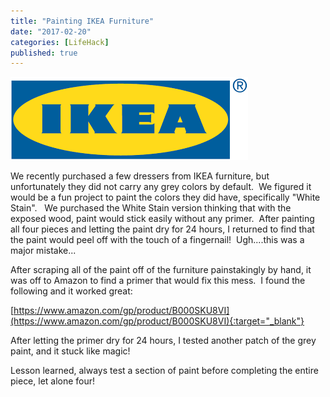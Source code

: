 ```yaml
---
title: "Painting IKEA Furniture"
date: "2017-02-20"
categories: [LifeHack]
published: true
---
```

![](images/ikea.png)

We recently purchased a few dressers from IKEA furniture, but unfortunately they did not carry any grey colors by default.  We figured it would be a fun project to paint the colors they did have, specifically "White Stain".   We purchased the White Stain version thinking that with the exposed wood, paint would stick easily without any primer.  After painting all four pieces and letting the paint dry for 24 hours, I returned to find that the paint would peel off with the touch of a fingernail!  Ugh....this was a major mistake...

After scraping all of the paint off of the furniture painstakingly by hand, it was off to Amazon to find a primer that would fix this mess.  I found the following and it worked great:

[https://www.amazon.com/gp/product/B000SKU8VI](https://www.amazon.com/gp/product/B000SKU8VI){:target="_blank"}

After letting the primer dry for 24 hours, I tested another patch of the grey paint, and it stuck like magic!

Lesson learned, always test a section of paint before completing the entire piece, let alone four!
